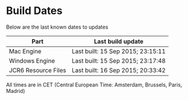 # Build Dates

Below are the last known dates to updates

Part | Last build update
-----|-----
Mac Engine | Last built: 15 Sep 2015; 23:15:11
Windows Engine | Last built: 15 Sep 2015; 23:17:48
JCR6 Resource Files | Last built: 16 Sep 2015; 20:33:42
All times are in CET (Central European Time: Amsterdam, Brussels, Paris, Madrid)



